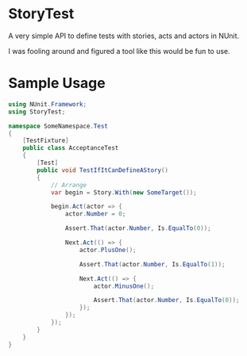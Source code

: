 StoryTest
==========

A very simple API to define tests with stories, acts and actors in NUnit.  
  
I was fooling around and figured a tool like this would be fun to use.  

Sample Usage
============
````csharp
using NUnit.Framework;
using StoryTest;

namespace SomeNamespace.Test
{
    [TestFixture]
    public class AcceptanceTest
    {
        [Test]
        public void TestIfItCanDefineAStory()
        {
            // Arrange
            var begin = Story.With(new SomeTarget());

            begin.Act(actor => {
                actor.Number = 0;

                Assert.That(actor.Number, Is.EqualTo(0));

                Next.Act(() => {
                    actor.PlusOne();

                    Assert.That(actor.Number, Is.EqualTo(1));

                    Next.Act(() => {
                        actor.MinusOne();

                        Assert.That(actor.Number, Is.EqualTo(0));
                    });
                });
            });
        }
    }
}
````